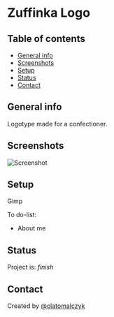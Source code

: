 # Zuffinka Logo

## Table of contents
* [General info](#general-info)
* [Screenshots](#screenshots)
* [Setup](#setup)
* [Status](#status)
* [Contact](#contact)

## General info
Logotype made for a confectioner.

## Screenshots
![Screenshot](/.Zuffinka_with_bg.png)


## Setup
Gimp

To do-list:
* About me
## Status
Project is:  _finish_

## Contact
Created by [@olatomalczyk](https://github.com/olatomalczyk)
